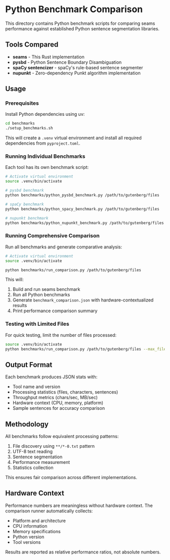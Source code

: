 # Python Benchmark Comparison

This directory contains Python benchmark scripts for comparing seams performance against established Python sentence segmentation libraries.

## Tools Compared

- **seams** - This Rust implementation
- **pysbd** - Python Sentence Boundary Disambiguation 
- **spaCy sentencizer** - spaCy's rule-based sentence segmenter
- **nupunkt** - Zero-dependency Punkt algorithm implementation

## Usage

### Prerequisites

Install Python dependencies using uv:
```bash
cd benchmarks
./setup_benchmarks.sh
```

This will create a `.venv` virtual environment and install all required dependencies from `pyproject.toml`.

### Running Individual Benchmarks

Each tool has its own benchmark script:

```bash
# Activate virtual environment
source .venv/bin/activate

# pysbd benchmark
python benchmarks/python_pysbd_benchmark.py /path/to/gutenberg/files

# spaCy benchmark  
python benchmarks/python_spacy_benchmark.py /path/to/gutenberg/files

# nupunkt benchmark
python benchmarks/python_nupunkt_benchmark.py /path/to/gutenberg/files
```

### Running Comprehensive Comparison

Run all benchmarks and generate comparative analysis:

```bash
# Activate virtual environment
source .venv/bin/activate

python benchmarks/run_comparison.py /path/to/gutenberg/files
```

This will:
1. Build and run seams benchmark
2. Run all Python benchmarks
3. Generate `benchmark_comparison.json` with hardware-contextualized results
4. Print performance comparison summary

### Testing with Limited Files

For quick testing, limit the number of files processed:

```bash
source .venv/bin/activate
python benchmarks/run_comparison.py /path/to/gutenberg/files --max_files 10
```

## Output Format

Each benchmark produces JSON stats with:
- Tool name and version
- Processing statistics (files, characters, sentences)
- Throughput metrics (chars/sec, MB/sec)
- Hardware context (CPU, memory, platform)
- Sample sentences for accuracy comparison

## Methodology

All benchmarks follow equivalent processing patterns:
1. File discovery using `**/*-0.txt` pattern
2. UTF-8 text reading
3. Sentence segmentation
4. Performance measurement
5. Statistics collection

This ensures fair comparison across different implementations.

## Hardware Context

Performance numbers are meaningless without hardware context. The comparison runner automatically collects:
- Platform and architecture
- CPU information
- Memory specifications
- Python version
- Tool versions

Results are reported as relative performance ratios, not absolute numbers.
